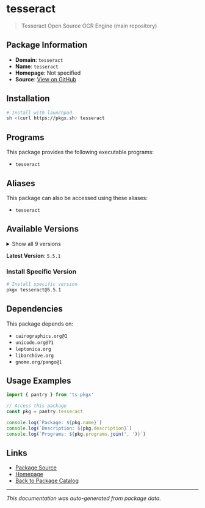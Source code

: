 # tesseract

> Tesseract Open Source OCR Engine (main repository)

## Package Information

- **Domain**: `tesseract`
- **Name**: `tesseract`
- **Homepage**: Not specified
- **Source**: [View on GitHub](https://github.com/pkgxdev/pantry/tree/main/projects/tesseract-ocr.github.io/package.yml)

## Installation

```bash
# Install with launchpad
sh <(curl https://pkgx.sh) tesseract
```

## Programs

This package provides the following executable programs:

- `tesseract`

## Aliases

This package can also be accessed using these aliases:

- `tesseract`

## Available Versions

<details>
<summary>Show all 9 versions</summary>

- `5.5.1`, `5.5.0`, `5.4.1`, `5.4.0`, `5.3.4`
- `5.3.3`, `5.3.2`, `5.3.1`, `5.3.0`

</details>

**Latest Version**: `5.5.1`

### Install Specific Version

```bash
# Install specific version
pkgx tesseract@5.5.1
```

## Dependencies

This package depends on:

- `cairographics.org@1`
- `unicode.org@71`
- `leptonica.org`
- `libarchive.org`
- `gnome.org/pango@1`

## Usage Examples

```typescript
import { pantry } from 'ts-pkgx'

// Access this package
const pkg = pantry.tesseract

console.log(`Package: ${pkg.name}`)
console.log(`Description: ${pkg.description}`)
console.log(`Programs: ${pkg.programs.join(', ')}`)
```

## Links

- [Package Source](https://github.com/pkgxdev/pantry/tree/main/projects/tesseract-ocr.github.io/package.yml)
- [Homepage](#)
- [Back to Package Catalog](../package-catalog.md)

---

*This documentation was auto-generated from package data.*
